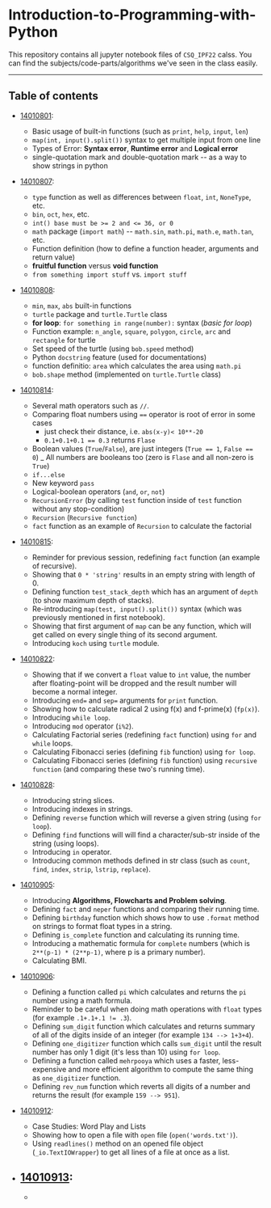 # Introduction-to-Programming-with-Python
This repository contains all jupyter notebook files of `CSQ_IPF22` calss.
You can find the subjects/code-parts/algorithms we've seen in the class easily.

<hr/>

## Table of contents

- [14010801](14010801/14010801.ipynb):
  - Basic usage of built-in functions (such as `print`, `help`, `input`, `len`)
  - `map(int, input().split())` syntax to get multiple input from one line
  - Types of Error: **Syntax error**, **Runtime error** and **Logical error**
  - single-quotation mark and double-quotation mark -- as a way to show strings in python

- [14010807](14010807/14010807.ipynb):
  - `type` function as well as differences between `float`, `int`, `NoneType`, etc.
  - `bin`, `oct`, `hex`, etc.
  - `int() base must be >= 2 and <= 36, or 0`
  - `math` package (`import math`) -- `math.sin`, `math.pi`, `math.e`, `math.tan`, etc.
  - Function definition (how to define a function header, arguments and return value)
  - **fruitful function** versus **void function**
  - `from something import stuff` vs. `import stuff`

- [14010808](14010808/14010808.ipynb):
  - `min`, `max`, `abs` built-in functions
  - `turtle` package and `turtle.Turtle` class
  - **for loop**: `for something in range(number):` syntax (_basic for loop_)
  - Function example: `n_angle`, `square`, `polygon`, `circle`, `arc` and `rectangle` for turtle
  - Set speed of the turtle (using `bob.speed` method)
  - Python `docstring` feature (used for documentations)
  - function definitio: `area` which calculates the area using `math.pi`
  - `bob.shape` method (implemented on `turtle.Turtle` class)

- [14010814](14010814/14010814.ipynb):
  - Several math operators such as `//`.
  - Comparing float numbers using `==` operator is root of error in some cases
    - just check their distance, i.e. `abs(x-y)< 10**-20`
    - `0.1+0.1+0.1 == 0.3` returns `Flase`
  - Boolean values (`True`/`False`), are just integers (`True == 1`, `False == 0`)
  _ All numbers are booleans too (zero is `Flase` and all non-zero is `True`)
  - `if...else`
  - New keyword `pass`
  - Logical-boolean operators (`and`, `or`, `not`)
  - `RecursionError` (by calling `test` function inside of `test` function without any stop-condition)
  - `Recursion` (`Recursive function`)
  - `fact` function as an example of `Recursion` to calculate the factorial

- [14010815](14010815/14010815.ipynb):
  - Reminder for previous session, redefining `fact` function (an example of recursive).
  - Showing that `0 * 'string'` results in an empty string with length of 0.
  - Defining function `test_stack_depth` which has an argument of `depth` (to show maximum depth of stacks).
  - Re-introducing `map(test, input().split())` syntax (which was previously mentioned in first notebook).
  - Showing that first argument of `map` can be any function, which will get called on every single thing of its second argument.
  - Introducing `koch` using `turtle` module.

- [14010822](14010822/14010822.ipynb):
  - Showing that if we convert a `float` value to `int` value, the number after floating-point will be dropped and the result number will become a normal integer.
  - Introducing `end=` and `sep=` arguments for `print` function.
  - Showing how to calculate radical 2 using f(x) and f-prime(x) (`fp(x)`).
  - Introducing `while loop`.
  - Introducing `mod` operator (`i%2`).
  - Calculating Factorial series (redefining `fact` function) using `for` and `while` loops.
  - Calculating Fibonacci series (defining `fib` function) using `for loop`.
  - Calculating Fibonacci series (defining `fib` function) using `recursive function` (and comparing these two's running time).

- [14010828](14010828/14010828.ipynb):
  - Introducing string slices.
  - Introducing indexes in strings.
  - Defining `reverse` function which will reverse a given string (using `for loop`).
  - Defining `find` functions will will find a character/sub-str inside of the string (using loops).
  - Introducing `in` operator.
  - Introducing common methods defined in str class (such as `count`, `find`, `index`, `strip`, `lstrip`, `replace`).

- [14010905](14010905/14010905.ipynb):
  - Introducing **Algorithms, Flowcharts and Problem solving**.
  - Defining `fact` and `neper` functions and comparing their running time.
  - Defining `birthday` function which shows how to use `.format` method on strings to format float types in a string.
  - Defining `is_complete` function and calculating its running time.
  - Introducing a mathematic formula for `complete` numbers (which is `2**(p-1) * (2**p-1)`, where p is a primary number).
  - Calculating BMI.

- [14010906](14010906/14010906.ipynb):
  - Defining a function called `pi` which calculates and returns the `pi` number using a math formula.
  - Reminder to be careful when doing math operations with `float` types (for example `.1+.1+.1 != .3`).
  - Defining `sum_digit` function which calculates and returns summary of all of the digits inside of an integer (for example `134 --> 1+3+4`).
  - Defining `one_digitizer` function which calls `sum_digit` until the result number has only 1 digit (it's less than 10) using `for loop`.
  - Defining a function called `mehrpooya` which uses a faster, less-expensive and more efficient algorithm to compute the same thing as `one_digitizer` function.
  - Defining `rev_num` function which reverts all digits of a number and returns the result (for example `159 --> 951`).



- [14010912](14010912/14010912.ipynb):
  - Case Studies: Word Play and Lists
  - Showing how to open a file with `open` file (`open('words.txt')`).
  - Using `readlines()` method on an opened file object (`_io.TextIOWrapper`) to get all lines of a file at once as a list.

- [14010913](14010913/14010913.ipynb):
  - 
  - 


</hr>

